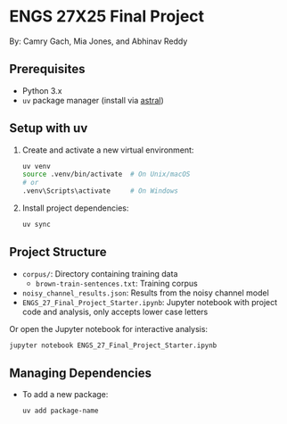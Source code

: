 # ENGS 27X25 Final Project
By: Camry Gach, Mia Jones, and Abhinav Reddy

## Prerequisites
- Python 3.x
- `uv` package manager (install via [astral](https://docs.astral.sh/uv/getting-started/installation/))

## Setup with uv

1. Create and activate a new virtual environment:
   ```bash
   uv venv
   source .venv/bin/activate  # On Unix/macOS
   # or
   .venv\Scripts\activate     # On Windows
   ```

2. Install project dependencies:
   ```bash
   uv sync
   ```

## Project Structure
- `corpus/`: Directory containing training data
  - `brown-train-sentences.txt`: Training corpus
- `noisy_channel_results.json`: Results from the noisy channel model
- `ENGS_27_Final_Project_Starter.ipynb`: Jupyter notebook with project code and analysis, only accepts lower case letters

Or open the Jupyter notebook for interactive analysis:
```bash
jupyter notebook ENGS_27_Final_Project_Starter.ipynb
```

## Managing Dependencies
- To add a new package:
  ```bash
  uv add package-name
  ```
